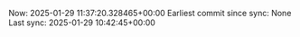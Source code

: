 Now: 2025-01-29 11:37:20.328465+00:00 Earliest commit since sync: None Last sync: 2025-01-29 10:42:45+00:00

